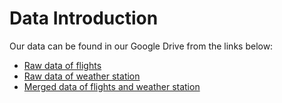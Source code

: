 # Data Introduction

Our data can be found in our Google Drive from the links below:

- [Raw data of flights](https://drive.google.com/drive/folders/1m-37cYuV9wuBOBY4jXnDGK4Eq2e8H0Rj?usp=sharing)
- [Raw data of weather station](https://drive.google.com/drive/folders/1ePSZ-Mn_ATGG98cp3nVMjijIgzi8jgkf?usp=drive_link)
- [Merged data of flights and weather station](https://drive.google.com/drive/folders/16ZlCRy3dlolI3S60Vi66UpTFbHY5aitD?usp=sharing)
